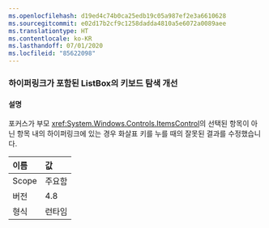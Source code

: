 ```yaml
---
ms.openlocfilehash: d19ed4c74b0ca25edb19c05a987ef2e3a6610628
ms.sourcegitcommit: e02d17b2cf9c1258dadda4810a5e6072a0089aee
ms.translationtype: HT
ms.contentlocale: ko-KR
ms.lasthandoff: 07/01/2020
ms.locfileid: "85622098"
---
```

### <a name="keyboard-navigation-improvement-in-listbox-with-hyperlinks"></a>하이퍼링크가 포함된 ListBox의 키보드 탐색 개선

#### <a name="details"></a>설명

포커스가 부모 <xref:System.Windows.Controls.ItemsControl>의 선택된 항목이 아닌 항목 내의 하이퍼링크에 있는 경우 화살표 키를 누를 때의 잘못된 결과를 수정했습니다.

| 이름    | 값       |
|:--------|:------------|
| Scope   |주요함|
|버전|4.8|
|형식|런타임|
